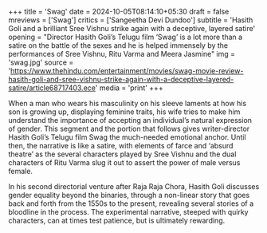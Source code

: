 +++
title = 'Swag'
date = 2024-10-05T08:14:10+05:30
draft = false
mreviews = ['Swag']
critics = ['Sangeetha Devi Dundoo']
subtitle = 'Hasith Goli and a brilliant Sree Vishnu strike again with a deceptive, layered satire'
opening = "Director Hasith Goli’s Telugu film ‘Swag’ is a lot more than a satire on the battle of the sexes and he is helped immensely by the performances of Sree Vishnu, Ritu Varma and Meera Jasmine"
img = 'swag.jpg'
source = 'https://www.thehindu.com/entertainment/movies/swag-movie-review-hasith-goli-and-sree-vishnu-strike-again-with-a-deceptive-layered-satire/article68717403.ece'
media = 'print'
+++

When a man who wears his masculinity on his sleeve laments at how his son is growing up, displaying feminine traits, his wife tries to make him understand the importance of accepting an individual’s natural expression of gender. This segment and the portion that follows gives writer-director Hasith Goli’s Telugu film Swag the much-needed emotional anchor. Until then, the narrative is like a satire, with elements of farce and ‘absurd theatre’ as the several characters played by Sree Vishnu and the dual characters of Ritu Varma slug it out to assert the power of male versus female.

In his second directorial venture after Raja Raja Chora, Hasith Goli discusses gender equality beyond the binaries, through a non-linear story that goes back and forth from the 1550s to the present, revealing several stories of a bloodline in the process. The experimental narrative, steeped with quirky characters, can at times test patience, but is ultimately rewarding.
